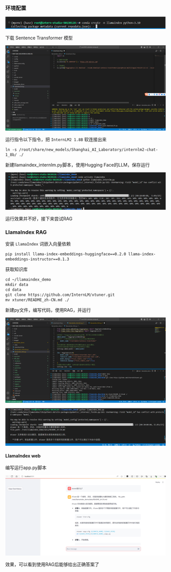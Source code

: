 ### 环境配置 

![QQ_1724487270706](assets/QQ_1724487270706.png)

下载 Sentence Transformer 模型

![QQ_1724489613324](assets/QQ_1724489613324.png)

运行指令以下指令，把 `InternLM2 1.8B` 软连接出来

```
ln -s /root/share/new_models/Shanghai_AI_Laboratory/internlm2-chat-1_8b/ ./
```

新建llamaindex_internlm.py脚本，使用Hugging Face的LLM，保存运行

![QQ_1724508919256](assets/QQ_1724508919256.png)

运行效果并不好，接下来尝试RAG

###  LlamaIndex RAG

安装 `LlamaIndex` 词嵌入向量依赖

```
pip install llama-index-embeddings-huggingface==0.2.0 llama-index-embeddings-instructor==0.1.3
```

获取知识库

```
cd ~/llamaindex_demo
mkdir data
cd data
git clone https://github.com/InternLM/xtuner.git
mv xtuner/README_zh-CN.md ./
```

新建py文件，编写代码，使用RAG，并运行

![QQ_1724509227442](assets/QQ_1724509227442.png)

![QQ_1724509453829](assets/QQ_1724509453829.png)

#### LlamaIndex web

编写运行app.py脚本

![QQ_1724509969238](assets/QQ_1724509969238.png)

效果，可以看到使用RAG后能够给出正确答案了


